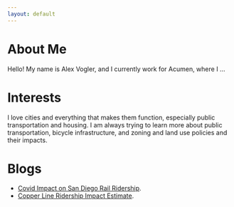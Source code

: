 ```yaml
---
layout: default
---
```



# About Me

Hello! My name is Alex Vogler, and I currently work for Acumen, where I ...

# Interests

I love cities and everything that makes them function, especially public transportation and housing. 
I am always trying to learn more about public transportation, bicycle infrastructure, and zoning and land use policies and their impacts.

# Blogs

- [Covid Impact on San Diego Rail Ridership](./CovidRidership.html).
- [Copper Line Ridership Impact Estimate](./MTS_Copper_Line_Transfer_Estimate.html).

